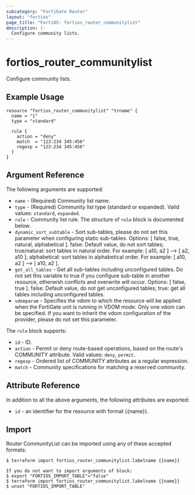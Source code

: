 ```yaml
---
subcategory: "FortiGate Router"
layout: "fortios"
page_title: "FortiOS: fortios_router_communitylist"
description: |-
  Configure community lists.
---
```


# fortios_router_communitylist
Configure community lists.

## Example Usage

```hcl
resource "fortios_router_communitylist" "trname" {
  name = "1"
  type = "standard"

  rule {
    action = "deny"
    match  = "123:234 345:456"
    regexp = "123:234 345:456"
  }
}
```

## Argument Reference

The following arguments are supported:

* `name` - (Required) Community list name.
* `type` - (Required) Community list type (standard or expanded). Valid values: `standard`, `expanded`.
* `rule` - Community list rule. The structure of `rule` block is documented below.
* `dynamic_sort_subtable` - Sort sub-tables, please do not set this parameter when configuring static sub-tables. Options: [ false, true, natural, alphabetical ]. false: Default value, do not sort tables; true/natural: sort tables in natural order. For example: [ a10, a2 ] --> [ a2, a10 ]; alphabetical: sort tables in alphabetical order. For example: [ a10, a2 ] --> [ a10, a2 ].
* `get_all_tables` - Get all sub-tables including unconfigured tables. Do not set this variable to true if you configure sub-table in another resource, otherwish conflicts and overwrite will occur. Options: [ false, true ]. false: Default value, do not get unconfigured tables; true: get all tables including unconfigured tables. 
* `vdomparam` - Specifies the vdom to which the resource will be applied when the FortiGate unit is running in VDOM mode. Only one vdom can be specified. If you want to inherit the vdom configuration of the provider, please do not set this parameter.

The `rule` block supports:

* `id` - ID.
* `action` - Permit or deny route-based operations, based on the route's COMMUNITY attribute. Valid values: `deny`, `permit`.
* `regexp` - Ordered list of COMMUNITY attributes as a regular expression.
* `match` - Community specifications for matching a reserved community.


## Attribute Reference

In addition to all the above arguments, the following attributes are exported:
* `id` - an identifier for the resource with format {{name}}.

## Import

Router CommunityList can be imported using any of these accepted formats:
```
$ terraform import fortios_router_communitylist.labelname {{name}}

If you do not want to import arguments of block:
$ export "FORTIOS_IMPORT_TABLE"="false"
$ terraform import fortios_router_communitylist.labelname {{name}}
$ unset "FORTIOS_IMPORT_TABLE"
```
